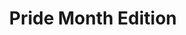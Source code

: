 ---
quizCode: "2024-0621"
title: Pride Month Edition
questions:
  - question: Who threw the first brick at Stonewall?
    choices:
      - text: Marsha P. Johnson
        isCorrect: true
      - text: Vice Ganda
      - text: Chokoleit
      - text: Alan Turing
  - question: |
      Noong March 29, 1994, 1:15 AM, unang nai-connect ng engineer na si Benjie Tan sa Internet ang Pilipinas. Kasama sa unang naka-connect sa internet ang network ng sampung universities sa buong Pilipinas.

      Alin sa universities na ito ang HINDI kasama sa mga unang naka-connect sa Internet?
    choices:
      - text: UP Los Baños
      - text: Polytechnic University of the Philippines
        isCorrect: true
      - text: University of San Carlos, Cebu
      - text: De La Salle University
  - question: Noong World War II, nagpapasok ang Pilipinas ng Jewish refugees mula sa eastern Europe. Sino ang presidente ng Pilipinas sa panahong ito?
    choices:
      - text: Elpidio Quirino
      - text: Jose P. Laurel
      - text: Ferdinand Marcos
      - text: Manuel L. Quezon
        isCorrect: true
---